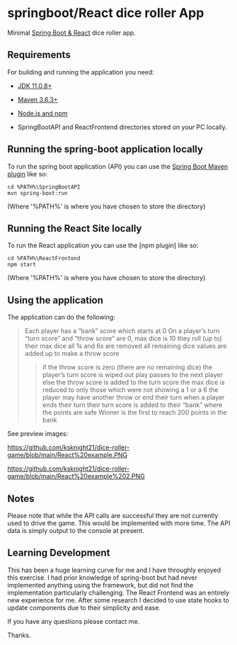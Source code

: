 # springboot/React dice roller App

Minimal [Spring Boot & React](https://github.com/ksknight21/dice-roller-game) dice roller app.

## Requirements

For building and running the application you need:

- [JDK 11.0.8+](http://www.oracle.com/technetwork/java/javase/downloads/jdk8-downloads-2133151.html)
- [Maven 3.6.3+](https://maven.apache.org)
- [Node.js and npm](https://www.npmjs.com/get-npm)

- SpringBootAPI and ReactFrontend directories stored on your PC locally.

## Running the spring-boot application locally

To run the spring boot application (API) you can use the [Spring Boot Maven plugin](https://docs.spring.io/spring-boot/docs/current/reference/html/build-tool-plugins-maven-plugin.html) like so:

```shell
cd %PATH%\SpringBootAPI
mvn spring-boot:run
```
(Where '%PATH%\' is where you have chosen to store the directory)

## Running the React Site locally

To run the React application you can use the [npm plugin] like so:

```shell
cd %PATH%\ReactFrontend
npm start
```
(Where '%PATH%\' is where you have chosen to store the directory)

## Using the application
The application can do the following:
>Each player has a “bank” score which starts at 0
>On a player’s turn
>“turn score” and “throw score” are 0, max dice is 10
>they roll (up to) their max dice
>all 1s and 6s are removed
>all remaining dice values are added up to make a throw score
  >>if the throw score is zero (there are no remaining dice)
  >>the player’s turn score is wiped out
  >>play passes to the next player
>else
  >>the throw score is added to the turn score
  >>the max dice is reduced to only those which were not showing a 1 or a 6
  >>the player may have another throw or end their turn
  >>when a player ends their turn their turn score is added to their “bank” where the points are safe
  >>Winner is the first to reach 200 points in the bank

See preview images:

https://github.com/ksknight21/dice-roller-game/blob/main/React%20example.PNG

https://github.com/ksknight21/dice-roller-game/blob/main/React%20example%202.PNG

## Notes
Please note that while the API calls are successful they are not currently used to drive the game. This would be implemented with more time. The API data is simply output to the console at present. 

## Learning Development
This has been a huge learning curve for me and I have throughly enjoyed this exercise.
I had prior knowledge of spring-boot but had never implemented anything using the framework, but did not find the implementation particularly challenging.
The React Frontend was an entirely new experience for me. After some research I decided to use state hooks to update components due to their simplicity and ease.

If you have any questions please contact me.

Thanks.

